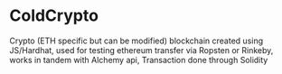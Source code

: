 # ColdCrypto
Crypto (ETH specific but can be modified) blockchain created using JS/Hardhat, used for testing ethereum transfer via Ropsten or Rinkeby, works in tandem with Alchemy api, Transaction done through Solidity
